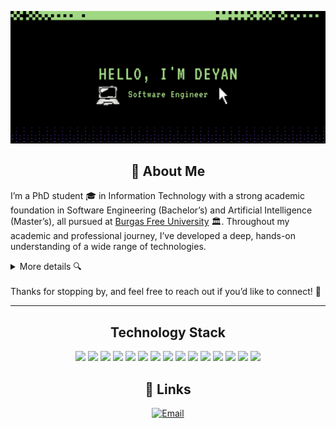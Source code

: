 

![Logo](https://github.com/DidoeS14/DidoeS14/blob/main/titleGit.png)


<h2 align="center">🚀 About Me</h2>

<!-- [My Portfolio Page](#)  Portfolio to be added when is getting hosted!-->

I’m a PhD student 🎓  in Information Technology with a strong academic foundation in Software Engineering (Bachelor’s) and Artificial Intelligence (Master’s), all pursued at [Burgas Free University](https://www.bfu.bg/en) 🏛. Throughout my academic and professional journey, I’ve developed a deep, hands-on understanding of a wide range of technologies.

<details>
<summary>More details 🔍</summary>
💡 I'm a passionate learner, I’m constantly exploring new fields, embracing new challenges, and working across different technologies. My approach is simple: strive to be better than yesterday. ✨

👨🏻‍💻 My GitHub page includes several small side projects that I created in the gaps between work, studies and my personal game development endeavors. While most of my game projects remain private, I’m excited to share my public repositories, which are free to download and reference if you find them helpful.

</details>
<br>
Thanks for stopping by, and feel free to reach out if you’d like to connect! 🤙

---

<h2 align="center">Technology Stack</h2> 
<p align="center">
<img src="https://img.shields.io/badge/C-00599C?style=for-the-badge&logo=c&logoColor=white"/>

<img src="https://img.shields.io/badge/C++-00599C?style=for-the-badge&logo=c%2B%2B&logoColor=white"/>

<img src="https://img.shields.io/badge/C%23-239120?style=for-the-badge&logo=c-sharp&logoColor=white"/>

<img src="https://img.shields.io/badge/Unity-000000?style=for-the-badge&logo=unity&logoColor=white"/>

<img src="https://img.shields.io/badge/Godot-478CBF?style=for-the-badge&logo=godot-engine&logoColor=white"/>

<img src="https://img.shields.io/badge/Python-3776AB?style=for-the-badge&logo=python&logoColor=white"/>

<img src="https://img.shields.io/badge/Flask-000000?style=for-the-badge&logo=flask&logoColor=white"/>

<img src="https://img.shields.io/badge/PyTorch-EE4C2C?style=for-the-badge&logo=pytorch&logoColor=white"/>

<img src="https://img.shields.io/badge/OpenCV-5C3EE8?style=for-the-badge&logo=opencv&logoColor=white"/>

<img src="https://img.shields.io/badge/Vue.js-4FC08D?style=for-the-badge&logo=vue-dot-js&logoColor=white"/>

<img src="https://img.shields.io/badge/JavaScript-F7DF1E?style=for-the-badge&logo=javascript&logoColor=black"/>
<img src="https://img.shields.io/badge/html5-%23E34F26.svg?style=for-the-badge&logo=html5&logoColor=white"/>
<img src="https://img.shields.io/badge/CSS-239120?&style=for-the-badge&logo=css3&logoColor=white"/>
<img src="https://img.shields.io/badge/MySQL-00000F?style=for-the-badge&logo=mysql&logoColor=white"/>
<img src="https://img.shields.io/badge/Ubuntu-E95420?style=for-the-badge&logo=ubuntu&logoColor=white"/>
</p>



<h2 align="center">🔗 Links</h2>
<div align="center">

<!-- [![portfolio](https://img.shields.io/badge/my_portfolio-000?style=for-the-badge&logo=ko-fi&logoColor=white)](https://katherineoelsner.com/) --> 
<!-- [![Telegram](https://img.shields.io/badge/Telegram-Contact_Me-2CA5E0?style=for-the-badge&logo=telegram&logoColor=white)](https://t.me/Di) -->
<!-- [![linkedin](https://img.shields.io/badge/linkedin-0A66C2?style=for-the-badge&logo=linkedin&logoColor=white)](https://www.linkedin.com/) -->
[![Email](https://img.shields.io/badge/Email-Contact_Me-D14836?style=for-the-badge&logo=gmail&logoColor=white)](mailto:dsofiykov@bfu.bg)

<!-- To be added later when web portfolio is up and running -->

</div>

